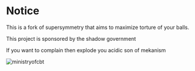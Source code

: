# Notice

This is a fork of supersymmetry that aims to maximize torture of your balls.

This project is sponsored by the shadow government

If you want to complain then explode you acidic son of mekanism

![ministryofcbt](https://github.com/Ministry-of-CBT/Chemistry-Book-Torture/assets/141803157/8cd0bbb9-ea49-4ea8-9c0d-2ad729622f4c)
